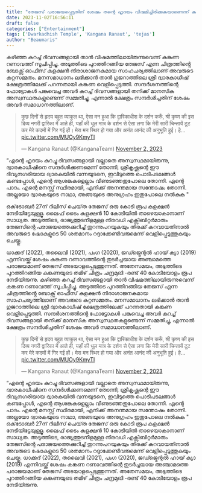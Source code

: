 ```yaml
---
title: "തേജസ് പരാജയപ്പെട്ടതിന് ശേഷം തന്റെ ഹൃദയം വിഷമിച്ചിരിക്കുകയാണെന്ന് കങ്കണ റണാവത്ത് , മനഃസമാധാനത്തിനു ദ്വാരകാധീഷ് ക്ഷേത്രം സന്ദർശിച്ചു"
date: 2023-11-02T16:56:11
draft: false
categories: ["Entertainment"]
tags: ['Dwarkadhish Temple', 'Kangana Ranaut', 'tejas']
author: "Beaumaris"
---
```


കഴിഞ്ഞ കുറച്ച് ദിവസങ്ങളായി താൻ വിഷമത്തിലായിരുന്നുവെന്ന് കങ്കണ റണാവത്ത് സൂചിപ്പിച്ചു. അടുത്തിടെ പുറത്തിറങ്ങിയ തേജസ് എന്ന ചിത്രത്തിൻ്റെ ബോക്സ് ഓഫീസ് കളക്ഷൻ നിരാശാജനകമായ സാഹചര്യത്തിലാണ് അവരുടെ കുറ്റസമ്മതം. മനസമാധാനം ലഭിക്കാൻ താൻ ഗുജറാത്തിലെ ശ്രീ ദ്വാരകാധീഷ് ക്ഷേത്രത്തിലേക്ക് പറന്നതായി കങ്കണ വെളിപ്പെടുത്തി. സന്ദർശനത്തിന്റെ ഫോട്ടോകൾ പങ്കുവെച്ച അവർ കുറച്ച് ദിവസങ്ങളായി തനിക്ക് മാനസിക അസ്വസ്ഥതകളുണ്ടെന്ന് സമ്മതിച്ചു, എന്നാൽ ക്ഷേത്രം സന്ദർശിച്ചതിന് ശേഷം അവർ സമാധാനത്തിലാണ്.
<blockquote class="twitter-tweet">
<p dir="ltr" lang="hi">कुछ दिनों से हृदय बहुत व्याकुल था, ऐसा मन हुआ कि द्वारिकाधीश के दर्शन करूँ, श्री कृष्ण की इस दिव्य नगरी द्वारिका में आते ही, यहाँ की धूल मात्र के दर्शन से ऐसा लगा कि मेरी सारी चिन्तायें टूट कर मेरे कदमों में गिर गई हों।
मेरा मन स्थिर हो गया और अनंत आनंद की अनुभूति हुई।
हे… <a href="https://t.co/MUOy9KmyTI">pic.twitter.com/MUOy9KmyTI</a></p>
— Kangana Ranaut (@KanganaTeam) <a href="https://twitter.com/KanganaTeam/status/1720092042934861967?ref_src=twsrc%5Etfw">November 2, 2023</a></blockquote>
<script async src="https://platform.twitter.com/widgets.js" charset="utf-8"></script>

“എന്റെ ഹൃദയം കുറച്ചു ദിവസങ്ങളായി വല്ലാതെ അസ്വസ്ഥമായിരുന്നു, ദ്വാരകാധീഷിനെ സന്ദർശിക്കണമെന്ന് തോന്നി, ശ്രീകൃഷ്ണന്റെ ഈ ദിവ്യനഗരിയായ ദ്വാരകയിൽ വന്നയുടനെ, ഇവിടുത്തെ പൊടിപടലങ്ങൾ കണ്ടപ്പോൾ, എന്റെ ആശങ്കകളെല്ലാം വീണുടഞ്ഞതുപോലെ തോന്നി. <span class="Y2IQFc" lang="ml">എന്റെ പാദം. എന്റെ മനസ്സ് </span>സ്ഥിരമായി, എനിക്ക് അനന്തമായ സന്തോഷം തോന്നി. അല്ലയോ ദ്വാരകയുടെ നാഥാ, അങ്ങയുടെ അനുഗ്രഹം ഇതുപോലെ നൽകുക "

ഒക്‌ടോബർ 27ന് റിലീസ് ചെയ്‌ത തേജസ് ഒരു കോടി രൂപ കളക്ഷൻ നേടിയിട്ടേയുള്ളൂ. ലൈഫ് ടൈം കളക്ഷൻ 10 കോടിയിൽ താഴെയാകാനാണ് സാധ്യത. അടുത്തിടെ, രാജ്യത്തുടനീളമുള്ള നിരവധി എക്സിബിറ്റർമാരും തേജസിന്റെ പരാജയത്തെക്കുറിച്ച് തുറന്നുപറയുകയും തിരക്ക് കുറവായതിനാൽ അവരുടെ ഷോകളുടെ 50 ശതമാനം റദ്ദാക്കേണ്ടിവരുമെന്ന് വെളിപ്പെടുത്തുകയും ചെയ്തു.

ധാക്കദ് (2022), തലൈവി (2021), പംഗ (2020), ജഡ്ജ്മെന്റൽ ഹായ് ക്യാ (2019) എന്നിവയ്ക്ക് ശേഷം കങ്കണ റണാവത്തിന്റെ തുടർച്ചയായ അഞ്ചാമത്തെ പരാജയമാണ് തേജസ് അടയാളപ്പെടുത്തുന്നത്. അതേസമയം, അടുത്തിടെ പുറത്തിറങ്ങിയ കങ്കണയുടെ തമിഴ് ചിത്രം ചന്ദ്രമുഖി -രണ്ട് 40 കോടിയോളം രൂപ നേടിയിരുന്നു.
കഴിഞ്ഞ കുറച്ച് ദിവസങ്ങളായി താൻ വിഷമത്തിലായിരുന്നുവെന്ന് കങ്കണ റണാവത്ത് സൂചിപ്പിച്ചു. അടുത്തിടെ പുറത്തിറങ്ങിയ തേജസ് എന്ന ചിത്രത്തിൻ്റെ ബോക്സ് ഓഫീസ് കളക്ഷൻ നിരാശാജനകമായ സാഹചര്യത്തിലാണ് അവരുടെ കുറ്റസമ്മതം. മനസമാധാനം ലഭിക്കാൻ താൻ ഗുജറാത്തിലെ ശ്രീ ദ്വാരകാധീഷ് ക്ഷേത്രത്തിലേക്ക് പറന്നതായി കങ്കണ വെളിപ്പെടുത്തി. സന്ദർശനത്തിന്റെ ഫോട്ടോകൾ പങ്കുവെച്ച അവർ കുറച്ച് ദിവസങ്ങളായി തനിക്ക് മാനസിക അസ്വസ്ഥതകളുണ്ടെന്ന് സമ്മതിച്ചു, എന്നാൽ ക്ഷേത്രം സന്ദർശിച്ചതിന് ശേഷം അവർ സമാധാനത്തിലാണ്. 

> कुछ दिनों से हृदय बहुत व्याकुल था, ऐसा मन हुआ कि द्वारिकाधीश के दर्शन करूँ, श्री कृष्ण की इस दिव्य नगरी द्वारिका में आते ही, यहाँ की धूल मात्र के दर्शन से ऐसा लगा कि मेरी सारी चिन्तायें टूट कर मेरे कदमों में गिर गई हों। मेरा मन स्थिर हो गया और अनंत आनंद की अनुभूति हुई। हे… [pic.twitter.com/MUOy9KmyTI](https://t.co/MUOy9KmyTI)
> 
> — Kangana Ranaut (@KanganaTeam) [November 2, 2023](https://twitter.com/KanganaTeam/status/1720092042934861967?ref_src=twsrc%5Etfw)

“എന്റെ ഹൃദയം കുറച്ചു ദിവസങ്ങളായി വല്ലാതെ അസ്വസ്ഥമായിരുന്നു, ദ്വാരകാധീഷിനെ സന്ദർശിക്കണമെന്ന് തോന്നി, ശ്രീകൃഷ്ണന്റെ ഈ ദിവ്യനഗരിയായ ദ്വാരകയിൽ വന്നയുടനെ, ഇവിടുത്തെ പൊടിപടലങ്ങൾ കണ്ടപ്പോൾ, എന്റെ ആശങ്കകളെല്ലാം വീണുടഞ്ഞതുപോലെ തോന്നി. എന്റെ പാദം. എന്റെ മനസ്സ് സ്ഥിരമായി, എനിക്ക് അനന്തമായ സന്തോഷം തോന്നി. അല്ലയോ ദ്വാരകയുടെ നാഥാ, അങ്ങയുടെ അനുഗ്രഹം ഇതുപോലെ നൽകുക " ഒക്‌ടോബർ 27ന് റിലീസ് ചെയ്‌ത തേജസ് ഒരു കോടി രൂപ കളക്ഷൻ നേടിയിട്ടേയുള്ളൂ. ലൈഫ് ടൈം കളക്ഷൻ 10 കോടിയിൽ താഴെയാകാനാണ് സാധ്യത. അടുത്തിടെ, രാജ്യത്തുടനീളമുള്ള നിരവധി എക്സിബിറ്റർമാരും തേജസിന്റെ പരാജയത്തെക്കുറിച്ച് തുറന്നുപറയുകയും തിരക്ക് കുറവായതിനാൽ അവരുടെ ഷോകളുടെ 50 ശതമാനം റദ്ദാക്കേണ്ടിവരുമെന്ന് വെളിപ്പെടുത്തുകയും ചെയ്തു. ധാക്കദ് (2022), തലൈവി (2021), പംഗ (2020), ജഡ്ജ്മെന്റൽ ഹായ് ക്യാ (2019) എന്നിവയ്ക്ക് ശേഷം കങ്കണ റണാവത്തിന്റെ തുടർച്ചയായ അഞ്ചാമത്തെ പരാജയമാണ് തേജസ് അടയാളപ്പെടുത്തുന്നത്. അതേസമയം, അടുത്തിടെ പുറത്തിറങ്ങിയ കങ്കണയുടെ തമിഴ് ചിത്രം ചന്ദ്രമുഖി -രണ്ട് 40 കോടിയോളം രൂപ നേടിയിരുന്നു.
